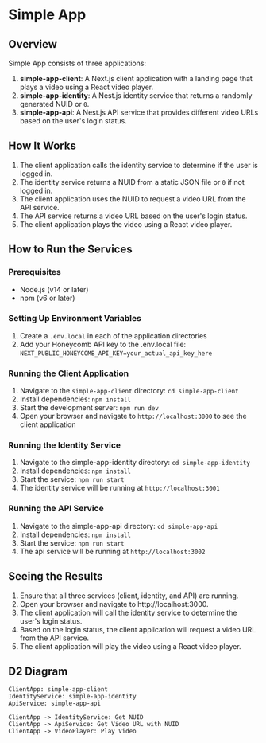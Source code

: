 # Simple App

## Overview

Simple App consists of three applications:

1. **simple-app-client**: A Next.js client application with a landing page that plays a video using a React video player.
2. **simple-app-identity**: A Nest.js identity service that returns a randomly generated NUID or `0`.
3. **simple-app-api**: A Nest.js API service that provides different video URLs based on the user's login status.

## How It Works

1. The client application calls the identity service to determine if the user is logged in.
2. The identity service returns a NUID from a static JSON file or `0` if not logged in.
3. The client application uses the NUID to request a video URL from the API service.
4. The API service returns a video URL based on the user's login status.
5. The client application plays the video using a React video player.


## How to Run the Services

### Prerequisites

- Node.js (v14 or later)
- npm (v6 or later)

### Setting Up Environment Variables
1. Create a `.env.local` in each of the application directories
2. Add your Honeycomb API key to the .env.local file:
`NEXT_PUBLIC_HONEYCOMB_API_KEY=your_actual_api_key_here`

### Running the Client Application
1. Navigate to the `simple-app-client` directory:
`cd simple-app-client`
2. Install dependencies:
`npm install`
3. Start the development server:
`npm run dev`
4. Open your browser and navigate to `http://localhost:3000` to see the client application

### Running the Identity Service
1. Navigate to the simple-app-identity directory:
`cd simple-app-identity`
2. Install dependencies:
`npm install`
3. Start the service:
`npm run start`
4. The identity service will be running at `http://localhost:3001`

### Running the API Service
1. Navigate to the simple-app-api directory:
`cd simple-app-api`
2. Install dependencies:
`npm install`
3. Start the service:
`npm run start`
4. The api service will be running at `http://localhost:3002`

## Seeing the Results
1. Ensure that all three services (client, identity, and API) are running.
2. Open your browser and navigate to http://localhost:3000.
3. The client application will call the identity service to determine the user's login status.
4. Based on the login status, the client application will request a video URL from the API service.
5. The client application will play the video using a React video player.

## D2 Diagram

```d2
ClientApp: simple-app-client
IdentityService: simple-app-identity
ApiService: simple-app-api

ClientApp -> IdentityService: Get NUID
ClientApp -> ApiService: Get Video URL with NUID
ClientApp -> VideoPlayer: Play Video
```
